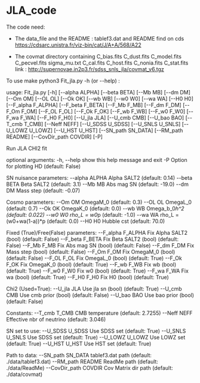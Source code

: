 # JLA_code

The code need: 

- The data_file and the README : tablef3.dat and README find on cds https://cdsarc.unistra.fr/viz-bin/cat/J/A+A/568/A22
         
- The covmat directory containing C_bias.fits  C_dust.fits  C_model.fits  C_pecvel.fits  sigma_mu.txt
                                                 C_cal.fits   C_host.fits  C_nonia.fits  C_stat.fits
                                                 link : http://supernovae.in2p3.fr/sdss_snls_jla/covmat_v6.tgz 

To use make python3 Fit_jla.py -h (or --help) :

usage: Fit_jla.py [-h] [--alpha ALPHA] [--beta BETA] [--Mb MB] [--dm DM]
                  [--Om OM] [--OL OL] [--Ok OK] [--wb WB] [--w0 W0] [--wa WA]
                  [--H0 H0] [--F_alpha F_ALPHA] [--F_beta F_BETA]
                  [--F_Mb F_MB] [--F_dm F_DM] [--F_Om F_OM] [--F_OL F_OL]
                  [--F_Ok F_OK] [--F_wb F_WB] [--F_w0 F_W0] [--F_wa F_WA]
                  [--F_H0 F_H0] [--U_jla JLA] [--U_cmb CMB] [--U_bao BAO]
                  [--T_cmb T_CMB] [--Neff NEFF] [--U_SDSS U_SDSS]
                  [--U_SNLS U_SNLS] [--U_LOWZ U_LOWZ] [--U_HST U_HST]
                  [--SN_path SN_DATA] [--RM_path README]
                  [--CovDir_path COVDIR] [-P]

Run JLA CHI2 fit

optional arguments:
  -h, --help            show this help message and exit
  -P                    Option for plotting HD (default: False)

SN nuisance parameters:
  --alpha ALPHA         Alpha SALT2 (default: 0.14)
  --beta BETA           Beta SALT2 (default: 3.1)
  --Mb MB               Abs mag SN (default: -19.0)
  --dm DM               Mass step (default: -0.07)

Cosmo parameters:
  --Om OM               OmegaM_0 (default: 0.3)
  --OL OL               OmegaL_0 (default: 0.7)
  --Ok OK               OmegaK_0 (default: 0.0)
  --wb WB               Omega_b_0*h^2 (default: 0.022)
  --w0 W0               rho_L = w0*p (default: -1.0)
  --wa WA               rho_L = (w0+wa(1-a))*p (default: 0.0)
  --H0 H0               Hubble cst (default: 70.0)

Fixed (True)/Free(False) parameters:
  --F_alpha F_ALPHA     Fix Alpha SALT2 (bool) (default: False)
  --F_beta F_BETA       Fix Beta SALT2 (bool) (default: False)
  --F_Mb F_MB           Fix Abs mag SN (bool) (default: False)
  --F_dm F_DM           Fix Mass step (bool) (default: False)
  --F_Om F_OM           Fix OmegaM_0 (bool) (default: False)
  --F_OL F_OL           Fix OmegaL_0 (bool) (default: True)
  --F_Ok F_OK           Fix OmegaK_0 (bool) (default: True)
  --F_wb F_WB           Fix wb (bool) (default: True)
  --F_w0 F_W0           Fix w0 (bool) (default: True)
  --F_wa F_WA           Fix wa (bool) (default: True)
  --F_H0 F_H0           Fix H0 (bool) (default: True)

Chi2 (Used=True):
  --U_jla JLA           Use jla sn (bool) (default: True)
  --U_cmb CMB           Use cmb prior (bool) (default: False)
  --U_bao BAO           Use bao prior (bool) (default: False)

Constants:
  --T_cmb T_CMB         CMB temperature (default: 2.7255)
  --Neff NEFF           Effective nbr of neutrino (default: 3.046)

SN set to use:
  --U_SDSS U_SDSS       Use SDSS set (default: True)
  --U_SNLS U_SNLS       Use SDSS set (default: True)
  --U_LOWZ U_LOWZ       Use LOWZ set (default: True)
  --U_HST U_HST         Use HST set (default: True)

Path to data:
  --SN_path SN_DATA     tablef3.dat path (default: ./data/tablef3.dat)
  --RM_path README      ReadMe path (default: ./data/ReadMe)
  --CovDir_path COVDIR  Cov Matrix dir path (default: ./data/covmat)

